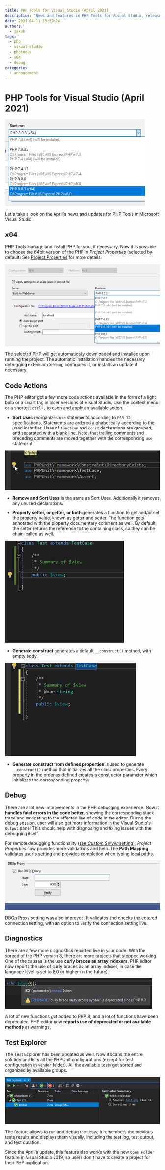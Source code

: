 ```yaml
---
title: PHP Tools for Visual Studio (April 2021)
description: "News and features in PHP Tools for Visual Studio, released on April 2021."
date: 2021-04-11 15:59:24
authors:
  - jakub
tags:
  - php
  - visual-studio
  - phptools
  - x64
  - debug
categories:
  - annoucement
---
```


# PHP Tools for Visual Studio (April 2021)

![Cover Image](imgs/php-x64-selection.png)

Let's take a look on the April's news and updates for PHP Tools in Microsoft Visual Studio.

<!-- more -->

## x64

PHP Tools manage and install PHP for you, if necessary. Now it is possible to choose the 64bit version of the PHP in *Project Properties* (selected by default) See [Project Properties](https://docs.devsense.com/en/vs/installation/install-php) for more details.

![php 8 visual studio](imgs/vs-php8.png)

The selected PHP will get automatically downloaded and installed upon running the project. The automatic installation handles the necessary debugging extension `Xdebug`, configures it, or installs an update if necessary.

## Code Actions

The PHP editor got a few more code actions available in the form of a light bulb or a smart tag in older versions of Visual Studio. Use the context menu or a shortcut `ctrl+,` to open and apply an available action.

- **Sort Uses** reorganizes `use` statements according to `PSR-12` specifications. Statements are ordered alphabetically according to the used identifier. Uses of `function` and `const` declarations are grouped, and separated with a blank line. Note, that trailing comments and preceding comments are moved together with the corresponding `use` statement.

![php sort uses](imgs/vs-sort-uses.gif)

- **Remove and Sort Uses** is the same as Sort Uses. Additionally it removes any unused declarations. 

- **Property setter, or getter, or both** generates a function to get and/or set the property value, known as getter and setter. The function gets annotated with the property documentary comment as well. By default, the setter returns the reference to the containing class, so they can be chain-called as well.

![php getter setter](imgs/vs-getter-setter.gif)

- **Generate construct** generates a default `__construct()` method, with empty body.

![php construct](imgs/vs-generate-construct.gif)

- **Generate construct from defined properties** is used to generate `__construct()` method that initializes all the class properties. Every property in the order as defined creates a constructor parameter which initializes the corresponding property.

## Debug

There are a lot new improvements in the PHP debugging experience. Now it **handles fatal errors in the code better**, showing the corresponding stack trace and navigating to the affected line of code in the editor. During the debug session, user will also get more information in the Visual Studio's `Output` pane. This should help with diagnosing and fixing issues with the debugging itself.

For remote debugging functionality ([see *Custom Server* setting](https://docs.devsense.com/en/vs/debugging/remote-debug)), *Project Properties* now provides more validations and help. The **Path Mapping** validates user's setting and provides completion when typing local paths.

![DBGp Proxy Setting](imgs/dbgp-validate.gif)

DBGp Proxy setting was also improved. It validates and checks the entered connection setting, with an option to verify the connection setting live.

## Diagnostics

There are a few more diagnostics reported live in your code. With the spread of the PHP version 8, there are more projects that stopped working. One of the causes is the use **curly braces as array indexers**. PHP editor now reports the use of curly braces as an array indexer, in case the language level is set to 8.0 or higher (in the future).

![php curly brace error](imgs/vs-curly-brace-err.png)

A lot of new functions got added to PHP 8, and a lot of functions have been deprecated. PHP editor now **reports use of deprecated or not available methods** as warnings.

## Test Explorer

The Test Explorer has been updated as well. Now it scans the entire solution and lists all the PHPUnit configurations (except for test configuration in `vendor` folder). All the available tests get sorted and organized by available groups.

![php test explorer](imgs/vs-test-explorer.png)

The feature allows to run and debug the tests, it remembers the previous tests results and displays them visually, including the test log, test output, and test duration. 

Since the April's update, this feature also works with the new `Open Folder` feature in Visual Studio 2019, so users don't have to create a project for their PHP application.
